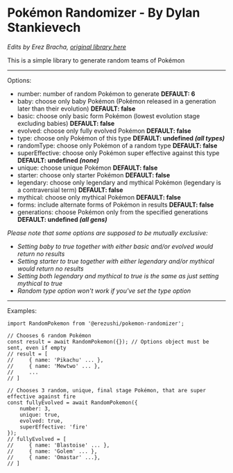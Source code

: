 Pokémon Randomizer - By Dylan Stankievech
=========================================
*Edits by Erez Bracha, [original library here](https://www.npmjs.com/package/pokemon-randomizer)*

This is a simple library to generate random teams of Pokémon

***

Options:

* number: number of random Pokémon to generate **DEFAULT: 6**
* baby: choose only baby Pokémon (Pokémon released in a generation later than their evolution) **DEFAULT: false**
* basic: choose only basic form Pokémon (lowest evolution stage excluding babies) **DEFAULT: false**
* evolved: choose only fully evolved Pokémon **DEFAULT: false**
* type: choose only Pokémon of this type **DEFAULT: undefined *(all types)***
* randomType: choose only Pokémon of a random type **DEFAULT: false**
* superEffective: choose only Pokémon super effective against this type **DEFAULT: undefined *(none)***
* unique: choose unique Pokémon **DEFAULT: false**
* starter: choose only starter Pokémon **DEFAULT: false**
* legendary: choose only legendary and mythical Pokémon (legendary is a contraversial term) **DEFAULT: false**
* mythical: choose only mythical Pokémon **DEFAULT: false**
* forms: include alternate forms of Pokémon in results **DEFAULT: false**
* generations: choose Pokémon only from the specified generations  **DEFAULT: undefined *(all gens)***

*Please note that some options are supposed to be mutually exclusive:*
* *Setting baby to true together with either basic and/or evolved would return no results*
* *Setting starter to true together with either legendary and/or mythical would return no results*
* *Setting both legendary and mythical to true is the same as just setting mythical to true*
* *Random type option won't work if you've set the type option*

***

Examples:

    import RandomPokemon from '@erezushi/pokemon-randomizer';

    // Chooses 6 random Pokémon
    const result = await RandomPokemon({}); // Options object must be sent, even if empty
    // result = [
    //     { name: 'Pikachu' ... },
    //     { name: 'Mewtwo' ... },
    //     ...
    // ]

    // Chooses 3 random, unique, final stage Pokémon, that are super effective against fire
    const fullyEvolved = await RandomPokemon({
        number: 3,
        unique: true,
        evolved: true,
        superEffective: 'fire'
    });
    // fullyEvolved = [
    //     { name: 'Blastoise' ... },
    //     { name: 'Golem' ... },
    //     { name: 'Omastar' ...},
    // ]

